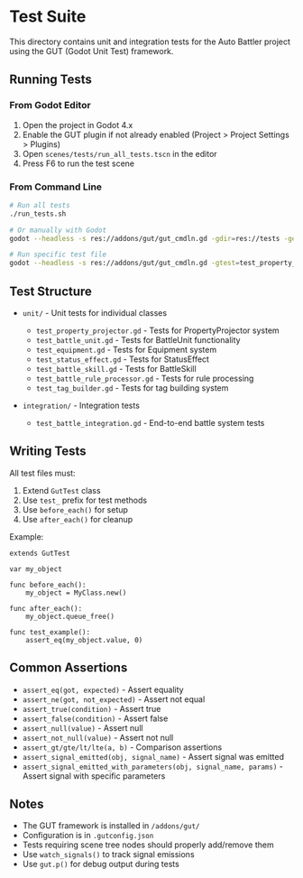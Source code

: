 # Test Suite

This directory contains unit and integration tests for the Auto Battler project using the GUT (Godot Unit Test) framework.

## Running Tests

### From Godot Editor
1. Open the project in Godot 4.x
2. Enable the GUT plugin if not already enabled (Project > Project Settings > Plugins)
3. Open `scenes/tests/run_all_tests.tscn` in the editor
4. Press F6 to run the test scene

### From Command Line
```bash
# Run all tests
./run_tests.sh

# Or manually with Godot
godot --headless -s res://addons/gut/gut_cmdln.gd -gdir=res://tests -gexit

# Run specific test file
godot --headless -s res://addons/gut/gut_cmdln.gd -gtest=test_property_projector.gd -gexit
```

## Test Structure

- `unit/` - Unit tests for individual classes
  - `test_property_projector.gd` - Tests for PropertyProjector system
  - `test_battle_unit.gd` - Tests for BattleUnit functionality
  - `test_equipment.gd` - Tests for Equipment system
  - `test_status_effect.gd` - Tests for StatusEffect
  - `test_battle_skill.gd` - Tests for BattleSkill
  - `test_battle_rule_processor.gd` - Tests for rule processing
  - `test_tag_builder.gd` - Tests for tag building system

- `integration/` - Integration tests
  - `test_battle_integration.gd` - End-to-end battle system tests

## Writing Tests

All test files must:
1. Extend `GutTest` class
2. Use `test_` prefix for test methods
3. Use `before_each()` for setup
4. Use `after_each()` for cleanup

Example:
```gdscript
extends GutTest

var my_object

func before_each():
    my_object = MyClass.new()

func after_each():
    my_object.queue_free()

func test_example():
    assert_eq(my_object.value, 0)
```

## Common Assertions

- `assert_eq(got, expected)` - Assert equality
- `assert_ne(got, not_expected)` - Assert not equal
- `assert_true(condition)` - Assert true
- `assert_false(condition)` - Assert false
- `assert_null(value)` - Assert null
- `assert_not_null(value)` - Assert not null
- `assert_gt/gte/lt/lte(a, b)` - Comparison assertions
- `assert_signal_emitted(obj, signal_name)` - Assert signal was emitted
- `assert_signal_emitted_with_parameters(obj, signal_name, params)` - Assert signal with specific parameters

## Notes

- The GUT framework is installed in `/addons/gut/`
- Configuration is in `.gutconfig.json`
- Tests requiring scene tree nodes should properly add/remove them
- Use `watch_signals()` to track signal emissions
- Use `gut.p()` for debug output during tests